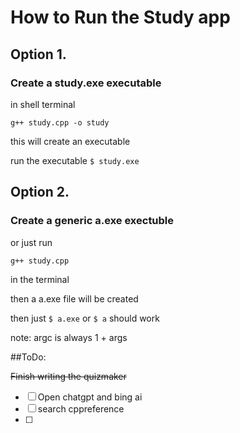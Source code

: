# How to Run the Study app

## Option 1.
### Create a study.exe executable

in shell terminal

```console
g++ study.cpp -o study
```

this will create an executable

run the executable `$ study.exe`

## Option 2.
### Create a generic a.exe exectuble

or just run  

```console
g++ study.cpp
```

in the terminal

then a a.exe file will be created

then just `$ a.exe` or `$ a` should work

note: argc is always 1 + args

##ToDo:

~~Finish writing the quizmaker~~
- [ ] Open chatgpt and bing ai
- [ ] search cppreference
- [ ] 

